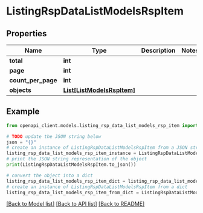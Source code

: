 # ListingRspDataListModelsRspItem


## Properties

Name | Type | Description | Notes
------------ | ------------- | ------------- | -------------
**total** | **int** |  | 
**page** | **int** |  | 
**count_per_page** | **int** |  | 
**objects** | [**List[ListModelsRspItem]**](ListModelsRspItem.md) |  | 

## Example

```python
from openapi_client.models.listing_rsp_data_list_models_rsp_item import ListingRspDataListModelsRspItem

# TODO update the JSON string below
json = "{}"
# create an instance of ListingRspDataListModelsRspItem from a JSON string
listing_rsp_data_list_models_rsp_item_instance = ListingRspDataListModelsRspItem.from_json(json)
# print the JSON string representation of the object
print(ListingRspDataListModelsRspItem.to_json())

# convert the object into a dict
listing_rsp_data_list_models_rsp_item_dict = listing_rsp_data_list_models_rsp_item_instance.to_dict()
# create an instance of ListingRspDataListModelsRspItem from a dict
listing_rsp_data_list_models_rsp_item_from_dict = ListingRspDataListModelsRspItem.from_dict(listing_rsp_data_list_models_rsp_item_dict)
```
[[Back to Model list]](../README.md#documentation-for-models) [[Back to API list]](../README.md#documentation-for-api-endpoints) [[Back to README]](../README.md)


